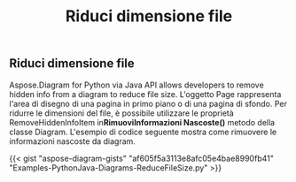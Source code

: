 ﻿---
title: Riduci dimensione file
type: docs
weight: 50
url: /it/python-java/reduce-file-size/
description: This section explains how to reduce file size from a diagram with Aspose.Diagram for Python via Java.
---
## **Riduci dimensione file**
Aspose.Diagram for Python via Java API allows developers to remove hidden info from a diagram to reduce file size. 
 L'oggetto Page rappresenta l'area di disegno di una pagina in primo piano o di una pagina di sfondo. Per ridurre le dimensioni del file, è possibile utilizzare le proprietà RemoveHiddenInfoItem in**RimuoviInformazioni Nascoste()** metodo della classe Diagram. L'esempio di codice seguente mostra come rimuovere le informazioni nascoste da diagram.

{{< gist "aspose-diagram-gists" "af605f5a3113e8afc05e4bae8990fb41" "Examples-PythonJava-Diagrams-ReduceFileSize.py" >}}
